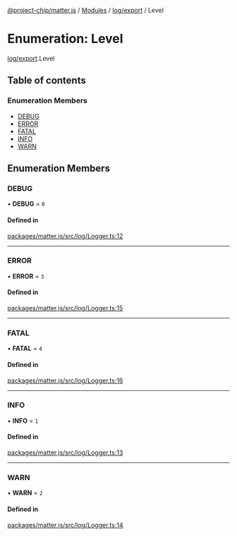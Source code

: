 [@project-chip/matter.js](../README.md) / [Modules](../modules.md) / [log/export](../modules/log_export.md) / Level

# Enumeration: Level

[log/export](../modules/log_export.md).Level

## Table of contents

### Enumeration Members

- [DEBUG](log_export.Level.md#debug)
- [ERROR](log_export.Level.md#error)
- [FATAL](log_export.Level.md#fatal)
- [INFO](log_export.Level.md#info)
- [WARN](log_export.Level.md#warn)

## Enumeration Members

### DEBUG

• **DEBUG** = ``0``

#### Defined in

[packages/matter.js/src/log/Logger.ts:12](https://github.com/project-chip/matter.js/blob/dfd1dc35/packages/matter.js/src/log/Logger.ts#L12)

___

### ERROR

• **ERROR** = ``3``

#### Defined in

[packages/matter.js/src/log/Logger.ts:15](https://github.com/project-chip/matter.js/blob/dfd1dc35/packages/matter.js/src/log/Logger.ts#L15)

___

### FATAL

• **FATAL** = ``4``

#### Defined in

[packages/matter.js/src/log/Logger.ts:16](https://github.com/project-chip/matter.js/blob/dfd1dc35/packages/matter.js/src/log/Logger.ts#L16)

___

### INFO

• **INFO** = ``1``

#### Defined in

[packages/matter.js/src/log/Logger.ts:13](https://github.com/project-chip/matter.js/blob/dfd1dc35/packages/matter.js/src/log/Logger.ts#L13)

___

### WARN

• **WARN** = ``2``

#### Defined in

[packages/matter.js/src/log/Logger.ts:14](https://github.com/project-chip/matter.js/blob/dfd1dc35/packages/matter.js/src/log/Logger.ts#L14)
